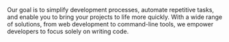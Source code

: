 Our goal is to simplify development processes, automate repetitive tasks, and enable you to bring your projects to life more quickly. With a wide range of solutions, from web development to command-line tools, we empower developers to focus solely on writing code.
